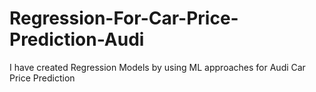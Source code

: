 # Regression-For-Car-Price-Prediction-Audi
I have created Regression Models by using ML approaches for Audi Car Price Prediction
